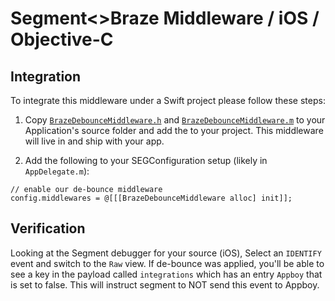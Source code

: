 # Segment<>Braze Middleware / iOS / Objective-C


## Integration
To integrate this middleware under a Swift project please follow these steps:

1. Copy [`BrazeDebounceMiddleware.h`](/SegmentBrazeDebounce-iOS/BrazeDebounceMiddleware.h) and [`BrazeDebounceMiddleware.m`](/SegmentBrazeDebounce-iOS/BrazeDebounceMiddleware.m) to your Application's source folder and add the to your project.  This middleware will live in and ship with your app.

2. Add the following to your SEGConfiguration setup (likely in `AppDelegate.m`):

```
// enable our de-bounce middleware
config.middlewares = @[[[BrazeDebounceMiddleware alloc] init]];
```

## Verification
Looking at the Segment debugger for your source (iOS), Select an `IDENTIFY` event and switch to the `Raw` view.  If de-bounce was applied, you'll be able to see a key in the payload called `integrations` which has an entry `Appboy` that is set to false.  This will instruct segment to NOT send this event to Appboy.
